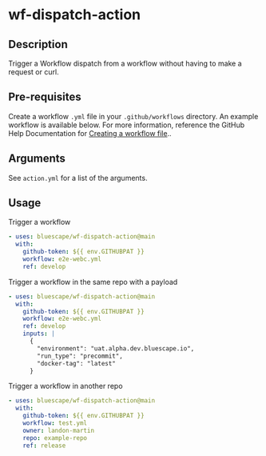 # wf-dispatch-action

## Description

Trigger a Workflow dispatch from a workflow without having to make a request or curl.

## Pre-requisites
Create a workflow `.yml` file in your `.github/workflows` directory. An example workflow is available below. For more information, reference the GitHub Help Documentation for [Creating a workflow file](https://help.github.com/en/articles/configuring-a-workflow#creating-a-workflow-file)..

## Arguments
See `action.yml` for a list of the arguments.

## Usage

Trigger a workflow
```yml
- uses: bluescape/wf-dispatch-action@main
  with:
    github-token: ${{ env.GITHUBPAT }}
    workflow: e2e-webc.yml
    ref: develop
```

Trigger a workflow in the same repo with a payload
```yml
- uses: bluescape/wf-dispatch-action@main
  with:
    github-token: ${{ env.GITHUBPAT }}
    workflow: e2e-webc.yml
    ref: develop
    inputs: |
      { 
        "environment": "uat.alpha.dev.bluescape.io",
        "run_type": "precommit",
        "docker-tag": "latest"
      }
```

Trigger a workflow in another repo
```yml
- uses: bluescape/wf-dispatch-action@main
  with:
    github-token: ${{ env.GITHUBPAT }}
    workflow: test.yml
    owner: landon-martin
    repo: example-repo
    ref: release
```
